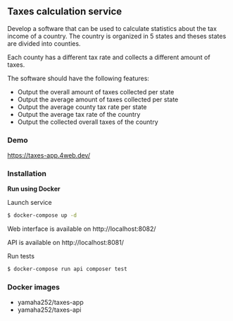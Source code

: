 ## Taxes calculation service

Develop a software that can be used to calculate statistics about the tax income of a country. The country is organized in 5 states and theses states are divided into counties.

Each county has a different tax rate and collects a different amount of taxes.

The software should have the following features:

- Output the overall amount of taxes collected per state
- Output the average amount of taxes collected per state
- Output the average county tax rate per state
- Output the average tax rate of the country 
- Output the collected overall taxes of the country

### Demo

https://taxes-app.4web.dev/

### Installation

**Run using Docker**

Launch service
```bash
$ docker-compose up -d
```

Web interface is available on http://localhost:8082/

API is available on http://localhost:8081/

Run tests
```bash
$ docker-compose run api composer test
```

### Docker images

- yamaha252/taxes-app
- yamaha252/taxes-api
